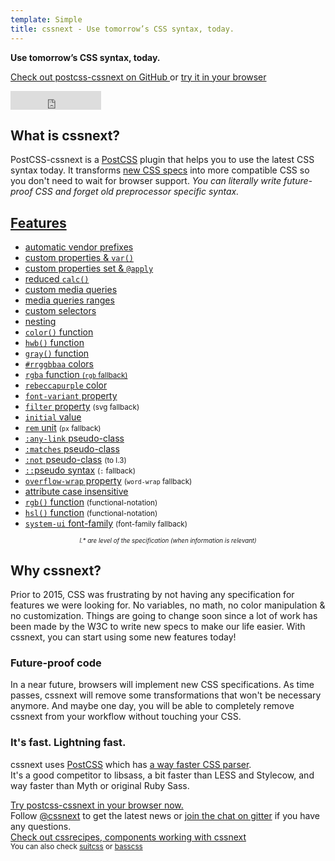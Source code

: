 ```yaml
---
template: Simple
title: cssnext - Use tomorrow’s CSS syntax, today.
---
```

<div class="cssnext-Jumbotron cssnext-Jumbotron--default cssnext-Center cssnext-Light">
  <section class="r-Grid">
    <div class="r-Grid-cell">
      <strong class="cssnext-Jumbotron-title">Use tomorrow’s CSS syntax, today.</strong>
      <p>
        <a
          title="github.com/MoOx/postcss-cssnext"
          href="https://github.com/MoOx/postcss-cssnext"
        >
          Check out postcss-cssnext on GitHub
        </a>
        or
        <a href="/playground/">
          try it in your browser
        </a>
      </p>
      <iframe
        frameborder="0" scrolling="0"
        width="145px" height="30px"
        style="vertical-align: middle"
        src="https://ghbtns.com/github-btn.html?user=MoOx&repo=postcss-cssnext&type=star&count=true&size=large"
      ></iframe>
      <script async src="//cdn.carbonads.com/carbon.js?zoneid=1673&serve=C6AILKT&placement=cssnextio" id="_carbonads_js"></script>
    </div>
  </section>
</div>

<section class="r-Grid cssnext-Section">
  <div class="r-Grid-cell r-minM--1of3">
    <h2 class="cssnext-Section-title">What is cssnext?</h2>
    <p class="cssnext-Section-content">
      PostCSS-cssnext is a <a href="https://github.com/postcss/postcss#readme">PostCSS</a>
      plugin that helps you to use the latest CSS syntax today.
      It transforms
      <a href="http://www.xanthir.com/b4Ko0">new CSS specs</a>
      into more compatible CSS
      so you don't need to wait for browser support.
      <em class="cssnext-Section-highlight">
        You can literally write future-proof CSS
        and forget old preprocessor specific syntax.
      </em>
    </p>
  </div>
  <div class="r-Grid-cell r-minM--2of3">
  <h2 class="cssnext-Section-title"><a href="/features/">Features</a></h2>
    <ul class="r-Grid cssnext-List cssnext-FeaturesList">
      <li class="r-Grid-cell r-minS--1of2">
        <a href="/features/#automatic-vendor-prefixes">automatic vendor prefixes</a>
      </li>
      <li class="r-Grid-cell r-minS--1of2">
        <a href="/features/#custom-properties-var">custom properties &amp; <code>var()</code></a>
      </li>
      <li class="r-Grid-cell r-minS--1of2">
        <a href="/features/#custom-properties-set-apply">custom properties set &amp; <code>@apply</code></a>
      </li>
      <li class="r-Grid-cell r-minS--1of2">
        <a href="/features/#reduced-calc">reduced <code>calc()</code></a>
      </li>
      <li class="r-Grid-cell r-minS--1of2">
        <a href="/features/#custom-media-queries">custom media queries</a>
      </li>
      <li class="r-Grid-cell r-minS--1of2">
        <a href="/features/#media-queries-ranges">media queries ranges</a>
      </li>
      <li class="r-Grid-cell r-minS--1of2">
        <a href="/features/#custom-selectors">custom selectors</a>
      </li>
      <li class="r-Grid-cell r-minS--1of2">
        <a href="/features/#nesting">nesting</a>
      </li>
      <li class="r-Grid-cell r-minS--1of2">
        <a href="/features/#color-function"><code>color()</code> function</a>
      </li>
      <li class="r-Grid-cell r-minS--1of2">
        <a href="/features/#hwb-function"><code>hwb()</code> function</a>
      </li>
      <li class="r-Grid-cell r-minS--1of2">
        <a href="/features/#gray-function"><code>gray()</code> function</a>
      </li>
      <li class="r-Grid-cell r-minS--1of2">
        <a href="/features/#rrggbbaa-colors"><code>#rrggbbaa</code> colors</a>
      </li>
      <li class="r-Grid-cell r-minS--1of2">
        <a href="/features/#rgba-function-rgb-fallback"><code>rgba</code> function
          <small class="cssnext-FeaturesList-small">
            (<code>rgb</code> fallback</code>)
          </small>
        </a>
      </li>
      <li class="r-Grid-cell r-minS--1of2">
        <a href="/features/#rebeccapurple-color"><code>rebeccapurple</code> color</a>
      </li>
      <li class="r-Grid-cell r-minS--1of2">
        <a href="/features/#font-variant-property"><code>font-variant</code> property</a>
      </li>
      <li class="r-Grid-cell r-minS--1of2">
        <a href="/features/#filter-property"><code>filter</code> property</a>
        <small class="cssnext-FeaturesList-small">
          (svg fallback)
        </small>
      </li>
      <li class="r-Grid-cell r-minS--1of2">
        <a href="/features/#initial-value"><code>initial</code> value</a>
      </li>
      <li class="r-Grid-cell r-minS--1of2">
        <a href="/features/#rem-unit-px-fallback"><code>rem</code> unit</a>
        <small class="cssnext-FeaturesList-small">
          (<code>px</code> fallback)
        </small>
      </li>
      <li class="r-Grid-cell r-minS--1of2">
        <a href="/features/#any-link-pseudo-class"><code>:any-link</code> pseudo-class</a>
      </li>
      <li class="r-Grid-cell r-minS--1of2">
        <a href="/features/#matches-pseudo-class"><code>:matches</code> pseudo-class</a>
      </li>
      <li class="r-Grid-cell r-minS--1of2">
        <a href="/features/#not-pseudo-class"><code>:not</code> pseudo-class</a>
        <small class="cssnext-FeaturesList-small">
          (to l.3)
        </small>
      </li>
      <li class="r-Grid-cell r-minS--1of2">
        <a href="/features/#pseudo-syntax-fallback"><code>::</code>pseudo syntax</a>
        <small class="cssnext-FeaturesList-small">
          (<code>:</code> fallback)
        </small>
      </li>
      <li class="r-Grid-cell r-minS--1of2">
        <a href="/features/#replace-overflow-wrap"><code>overflow-wrap</code> property</a>
        <small class="cssnext-FeaturesList-small">
          (<code>word-wrap</code> fallback)
        </small>
      </li>
      <li class="r-Grid-cell r-minS--1of2">
        <a href="/features/#attribute-case-insensitive">attribute case insensitive</a>
      </li>
      <li class="r-Grid-cell r-minS--1of2">
        <a href="/features/#rgb-function-functional-notation"><code>rgb()</code> function</a>
        <small class="cssnext-FeaturesList-small">
          (functional-notation)
        </small>
      </li>
      <li class="r-Grid-cell r-minS--1of2">
        <a href="/features/#hsl-function-functional-notation"><code>hsl()</code> function</a>
        <small class="cssnext-FeaturesList-small">
          (functional-notation)
        </small>
      </li>
      <li class="r-Grid-cell r-minS--1of2">
        <a href="/features/#system-ui-font-family"><code>system-ui</code> font-family</a>
        <small class="cssnext-FeaturesList-small">
          (font-family fallback)
        </small>
      </li>
    </ul>
    <small
      class="cssnext-FeaturesList-small"
      style="display: block; text-align: center;"
    >
      <small>
        <em>l.* are level of the specification (when information is relevant)</em>
      </small>
    </small>
  </div>
</section>

<section class="cssnext-Jumbotron cssnext-Jumbotron--whiteRoad">
  <div class="r-Grid cssnext-Center">
    <div class="r-Grid-cell r-minM--1of2 cssnext-Section">
      <h2 class="cssnext-Section-title">Why cssnext?</h2>
      <p class="cssnext-Section-content" style="text-align: left">
        Prior to 2015, CSS was frustrating by not having any specification for features we were looking for.
        No variables, no math, no color manipulation & no customization.
        Things are going to change soon since a lot of work has been made by the W3C to write new specs to make our life easier.
        With cssnext, you can start using some new features today!
      </p>
    </div>
  </div>
</section>

<section class="cssnext-Jumbotron cssnext-Jumbotron--darkDeloreanFront cssnext-Light">
  <div class="r-Grid">
    <div class="r-Grid-cell r-minM--1of2 cssnext-Section">
      <h3 class="cssnext-Section-title">Future-proof code</h3>
      <p class="cssnext-Section-content">
        In a near future, browsers will implement new CSS specifications. As time passes, cssnext will remove some transformations that won't be necessary anymore.
        And maybe one day, you will be able to completely remove cssnext from your workflow without touching your CSS.
      </p>
    </div>
  </div>
</section>

<section class="cssnext-Jumbotron cssnext-Jumbotron--lightFast">
  <div class="r-Grid">
    <div class="r-Grid-cell r-minM--1of2"></div>
    <div class="r-Grid-cell r-minM--1of2 cssnext-Section">
      <h3 class="cssnext-Section-title">It's fast. Lightning fast.</h3>
      <p class="cssnext-Section-content">
        cssnext uses <a href="https://github.com/postcss/postcss">PostCSS</a>
        which has
        <a href="https://github.com/postcss/benchmark">a way faster CSS parser</a>.
        <br />
        It's a good competitor to libsass, a bit faster than LESS and Stylecow,
        and way faster than Myth or original Ruby Sass.
      </p>
    </div>
  </div>
</section>

<div class="cssnext-Jumbotron cssnext-Jumbotron--default cssnext-Center cssnext-Light">
  <section class="r-Grid">
    <div class="r-Grid-cell">
      <div class="cssnext-Jumbotron-title">
        <a href="/playground/">Try postcss-cssnext in your browser now.</a>
      </div>
    </div>
  </section>
</div>

<section class="cssnext-Jumbotron cssnext-Center">
  <div class="r-Grid">
    <div class="r-Grid-cell">
      Follow
      <a href="https://twitter.com/cssnext">@cssnext</a>
      to get the latest news
      or
      <a href="https://gitter.im/MoOx/postcss-cssnext">join the chat on gitter</a>
      if you have any questions.
    </div>
  </div>
</section>

<div class="cssnext-Jumbotron cssnext-Jumbotron--cssrecipes cssnext-Center cssnext-Light">
  <section class="r-Grid">
    <div class="r-Grid-cell">
      <div class="cssnext-Jumbotron-title cssnext-Jumbotron-title--smaller">
        <a href="https://cssrecipes.github.io/">Check out cssrecipes, components working with cssnext</a>
      </div>
      <small>
        You can also check
        <a href="https://suitcss.github.io/">suitcss</a>
        or
        <a href="http://www.basscss.com/">basscss</a>
        </small>
    </div>
  </section>
</div>
